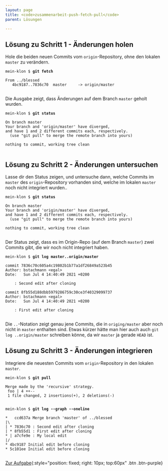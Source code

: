 ```yaml
---
layout: page
title: <code>zusammenarbeit-push-fetch-pull</code>
parent: Lösungen

---
```

## Lösung zu Schritt 1 - Änderungen holen

Hole die beiden neuen Commits vom `origin`-Repository,
ohne den lokalen `master` zu verändern.


<pre><code>mein-klon $ <b>git fetch</b><br><br>From ../blessed<br>   4bc9187..7836c70  master     -&gt; origin/master<br><br></code></pre>


Die Ausgabe zeigt, dass Änderungen auf dem Branch `master` geholt wurden.


<pre><code>mein-klon $ <b>git status</b><br><br>On branch master<br>Your branch and 'origin/master' have diverged,<br>and have 1 and 2 different commits each, respectively.<br>  (use &quot;git pull&quot; to merge the remote branch into yours)<br><br>nothing to commit, working tree clean<br><br></code></pre>


## Lösung zu Schritt 2 - Änderungen untersuchen

Lasse dir den Status zeigen,
und untersuche dann,
welche Commits im `master` des `origin`-Repository vorhanden sind,
welche im lokalen `master` noch nicht integriert wurden..


<pre><code>mein-klon $ <b>git status</b><br><br>On branch master<br>Your branch and 'origin/master' have diverged,<br>and have 1 and 2 different commits each, respectively.<br>  (use &quot;git pull&quot; to merge the remote branch into yours)<br><br>nothing to commit, working tree clean<br><br></code></pre>


Der Status zeigt, dass es im Origin-Repo
(auf dem Branch `master`) zwei Commits gibt,
die wir noch nicht integriert haben.


<pre><code>mein-klon $ <b>git log master..origin/master</b><br><br>commit 7836c70c605a4c19802b1b77a1df26849a523b45<br>Author: bstachmann &lt;egal&gt;<br>Date:   Sun Jul 4 14:40:49 2021 +0200<br><br>    : Second edit after cloning<br><br>commit 8fb55d188dbb5979286759c30ce3f40329099737<br>Author: bstachmann &lt;egal&gt;<br>Date:   Sun Jul 4 14:40:49 2021 +0200<br><br>    : First edit after cloning<br><br></code></pre>


Die `..`-Notation zeigt genau jene Commits,
die in `origing/master` aber noch nicht in `master` enthalten sind.
Etwas kürzer hätte man hier auch auch `git log ..origin/master` schreiben
könne, da wir `master` ja gerade `HEAD` ist.

## Lösung zu Schritt 3 - Änderungen integrieren

Integriere die neuesten Commits vom `origin`-Repository
in den lokalen `master`.


<pre><code>mein-klon $ <b>git pull</b><br><br>Merge made by the 'recursive' strategy.<br> foo | 4 ++--<br> 1 file changed, 2 insertions(+), 2 deletions(-)<br><br></code></pre>



<pre><code>mein-klon $ <b>git log --graph --oneline</b><br><br>*   ccd637a Merge branch 'master' of ../blessed<br>|\  <br>| * 7836c70 : Second edit after cloning<br>| * 8fb55d1 : First edit after cloning<br>* | a7cfe9e : My local edit<br>|/  <br>* 4bc9187 Initial edit before cloning<br>* 5c101ee Initial edit before cloning<br><br></code></pre>


[Zur Aufgabe](aufgabe-zusammenarbeit-push-fetch-pull.md){:style="position: fixed; right: 10px; top:60px" .btn .btn-purple}

